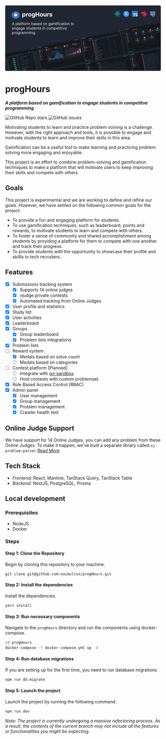 ![progHours](./docs/assets/cover.png)

# progHours

**_A platform based on gamification to engage students in competitve programming_**

![GitHub Repo stars](https://img.shields.io/github/stars/naimulcsx/proghours?style=social)
![GitHub issues](https://img.shields.io/github/issues/naimulcsx/progHours)

Motivating students to learn and practice problem solving is a challenge. However, with the right approach and tools, it is possible to engage and motivate students to learn and improve their skills in this area.

Gamification can be a useful tool to make learning and practicing problem solving more engaging and enjoyable.

This project is an effort to combine problem-solving and gamification techniques to make a platform that will motivate users to keep improving their skills and compete with others.

## Goals

This project is experimental and we are working to define and refine our goals. However, we have settled on the following common goals for the project:

- To provide a fun and engaging platform for students.
- To use gamification techniques, such as leaderboard, points and rewards, to motivate students to learn and compete with others.
- To foster a sense of community and shared accomplishment among students by providing a platform for them to compete with one another and track their progress.
- To provide students with the opportunity to showcase their profile and skillls to tech recruiters.

## Features

- [x] Submissions tracking system
  - [x] Supports 14 online judges
  - [x] vjudge private contests
  - [x] Automated tracking from Online Judges
- [x] User profile and statistics
- [x] Study list
- [x] User activities
- [x] Leaderboard
- [x] Groups
  - [x] Group leaderboard
  - [x] Problem lists integrations
- [x] Problem lists
- [ ] Reward system
  - [x] Medals based on solve count
  - [ ] Medals based on categories
- [ ] Contest platform [Planned]
  - [ ] Integrate with [go-sandbox](https://github.com/criyle/go-sandbox)
  - [ ] Host contests with custom problemset.
- [x] Role Based Access Control (RBAC)
- [x] Admin panel
  - [x] User management
  - [x] Group management
  - [x] Problem management
  - [x] Crawler health test

## Online Judge Support

We have support for 14 Online Judges, you can add any problem from these Online Judges. To make it happen, we've built a separate library called `oj-problem-parser` [Read More](https://github.com/naimulcsx/progHours/tree/development/libs/oj-problem-parser)

## Tech Stack

- _Frontend:_ React, Mantine, TanStack Query, TanStack Table
- _Backend:_ NestJS, PostgreSQL, Prisma

## Local development

### Prerequisites

- NodeJS
- Docker

### Steps

#### Step 1: Clone the Repository

Begin by cloning this repository to your machine.

```
git clone git@github.com:naimulcsx/progHours.git
```

#### Step 2: Install the dependencies

Install the dependencies.

```bash
yarn install
```

#### Step 3: Run necessary components

Navigate to the `progHours` directory and run the components using docker-compose.

```bash
cd progHours
docker-compose -f docker-compose.yml up -d
```

#### Step 4: Run database migrations

If you are setting up for the first time, you need to run database migrations

```bash
npm run db:migrate
```

#### Step 5: Launch the project

Launch the project by running the following command.

```bash
npm run dev
```

_Note: The project is currently undergoing a massive refactoring process. As a result, the contents of the current branch may not include all the features or functionalities you might be expecting._

